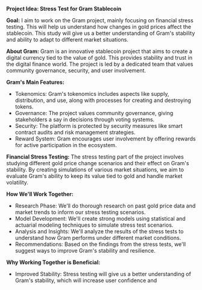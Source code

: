 **Project Idea: Stress Test for Gram Stablecoin**

**Goal:**
I aim to work on the Gram project, mainly focusing on financial stress testing. This will help us understand how changes in gold prices affect the stablecoin. This study will give us a better understanding of Gram's stability and ability to adapt to different market situations.

**About Gram:**
Gram is an innovative stablecoin project that aims to create a digital currency tied to the value of gold. This provides stability and trust in the digital finance world. The project is led by a dedicated team that values community governance, security, and user involvement.

**Gram's Main Features:**
- Tokenomics: Gram's tokenomics includes aspects like supply, distribution, and use, along with processes for creating and destroying tokens.
- Governance: The project values community governance, giving stakeholders a say in decisions through voting systems.
- Security: The platform is protected by security measures like smart contract audits and risk management strategies.
- Reward System: Gram encourages user involvement by offering rewards for active participation in the ecosystem.

**Financial Stress Testing:**
The stress testing part of the project involves studying different gold price change scenarios and their effect on Gram's stability. By creating simulations of various market situations, we aim to evaluate Gram's ability to keep its value tied to gold and handle market volatility.

**How We'll Work Together:**
- Research Phase: We'll do thorough research on past gold price data and market trends to inform our stress testing scenarios.
- Model Development: We'll create strong models using statistical and actuarial modeling techniques to simulate stress test scenarios.
- Analysis and Insights: We'll analyze the results of the stress tests to understand how Gram performs under different market conditions.
- Recommendations: Based on the findings from the stress tests, we'll suggest ways to improve Gram's stability and resilience.

**Why Working Together is Beneficial:**
- Improved Stability: Stress testing will give us a better understanding of Gram's stability, which will increase user confidence and
